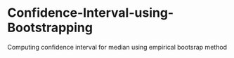 # Confidence-Interval-using-Bootstrapping
Computing confidence interval for median using empirical bootsrap method
